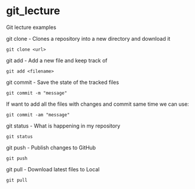 # git_lecture
Git lecture examples

git clone - Clones a repository into a new directory and download it
```
git clone <url>
```

git add - Add a new file and keep track of
```
git add <filename>
```

git commit - Save the state of the tracked files
```
git commit -m "message"
```

If want to add all the files with changes and commit same time we can use: 
```
git commit -am "message"
```

git status - What is happening in my repository
```
git status
```

git push - Publish changes to GitHub
```
git push
```

git pull - Download latest files to Local
```
git pull
```
